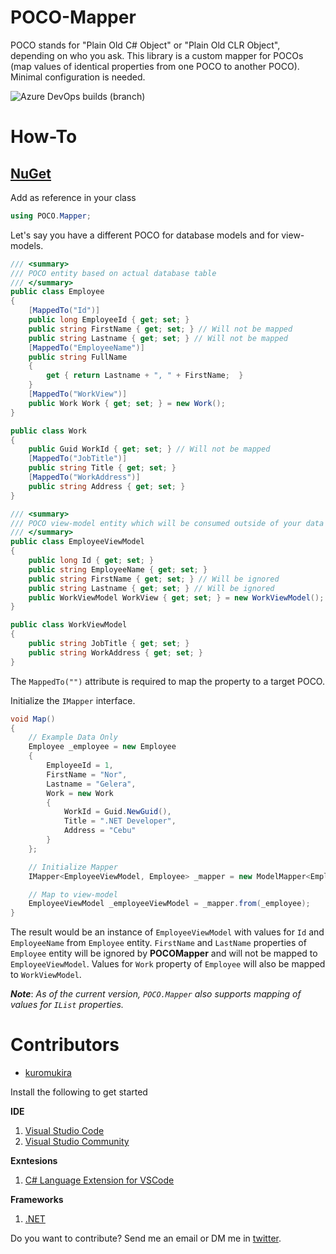 # POCO-Mapper
POCO stands for "Plain Old C# Object" or "Plain Old CLR Object", depending on who you ask. This library is a custom mapper for POCOs (map values of identical properties from one POCO to another POCO). Minimal configuration is needed.

<img alt="Azure DevOps builds (branch)" src="https://img.shields.io/azure-devops/build/norgelera/dabf89f6-646a-4c51-ac54-7349811a3405/6/master.svg">

# How-To

## [NuGet](https://www.nuget.org/packages/POCOMapper/)

Add as reference in your class
```c#
using POCO.Mapper;
```
Let's say you have a different POCO for database models and for view-models.
```c#
/// <summary>
/// POCO entity based on actual database table
/// </summary>
public class Employee
{
    [MappedTo("Id")]
    public long EmployeeId { get; set; }
    public string FirstName { get; set; } // Will not be mapped
    public string Lastname { get; set; } // Will not be mapped
    [MappedTo("EmployeeName")]
    public string FullName
    {
        get { return Lastname + ", " + FirstName;  }
    }
    [MappedTo("WorkView")]
    public Work Work { get; set; } = new Work();
}

public class Work
{
    public Guid WorkId { get; set; } // Will not be mapped
    [MappedTo("JobTitle")]
    public string Title { get; set; }
    [MappedTo("WorkAddress")]
    public string Address { get; set; }
}

/// <summary>
/// POCO view-model entity which will be consumed outside of your data layer
/// </summary>
public class EmployeeViewModel
{
    public long Id { get; set; }
    public string EmployeeName { get; set; }
    public string FirstName { get; set; } // Will be ignored
    public string Lastname { get; set; } // Will be ignored
    public WorkViewModel WorkView { get; set; } = new WorkViewModel();
}

public class WorkViewModel
{
    public string JobTitle { get; set; }
    public string WorkAddress { get; set; }
}
```
The ```MappedTo("")``` attribute is required to map the property to a target POCO.

Initialize the ```IMapper``` interface.
```c#
void Map()
{
    // Example Data Only
    Employee _employee = new Employee
    {
        EmployeeId = 1,
        FirstName = "Nor",
        Lastname = "Gelera",
        Work = new Work
        {
            WorkId = Guid.NewGuid(),
            Title = ".NET Developer",
            Address = "Cebu"
        }
    };

    // Initialize Mapper
    IMapper<EmployeeViewModel, Employee> _mapper = new ModelMapper<EmployeeViewModel, Employee>();

    // Map to view-model
    EmployeeViewModel _employeeViewModel = _mapper.from(_employee);
}
```
The result would be an instance of ```EmployeeViewModel``` with values for ```Id``` and ```EmployeeName``` from ```Employee``` entity. ```FirstName``` and ```LastName``` properties of ```Employee``` entity will be ignored by **POCOMapper** and will not be mapped to ```EmployeeViewModel```. Values for ```Work``` property of ```Employee``` will also be mapped to ```WorkViewModel```.

***Note***: *As of the current version, ```POCO.Mapper``` also supports mapping of values for ```IList``` properties.*

# Contributors
- [kuromukira](https://www.twitter.com/norgelera)

Install the following to get started

**IDE**
1. [Visual Studio Code](https://code.visualstudio.com/) 
2. [Visual Studio Community](https://visualstudio.microsoft.com/downloads/)

**Exntesions**
1. [C# Language Extension for VSCode](https://marketplace.visualstudio.com/items?itemName=ms-vscode.csharp)

**Frameworks**
1. [.NET](https://www.microsoft.com/net/download)


Do you want to contribute? Send me an email or DM me in [twitter](https://www.twitter.com/norgelera).
